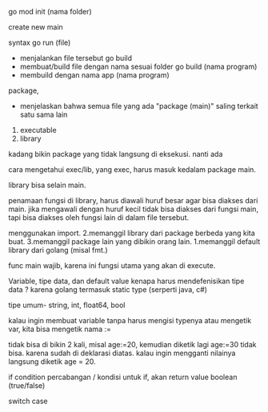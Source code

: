 go mod init (nama folder)

create new main 

syntax
go run (file)
- menjalankan file tersebut
go build 
- membuat/build file dengan nama sesuai folder
go build (nama program)
- membuild dengan nama app (nama program)


package,
- menjelaskan bahwa semua file yang ada "package (main)" saling terkait satu sama lain


1. executable
2. library

kadang bikin package yang tidak langsung di eksekusi.
nanti ada 

cara mengetahui exec/lib, yang exec, harus masuk kedalam package main.

library bisa selain main.

penamaan fungsi di library, harus diawali huruf besar agar bisa diakses dari main.
jika mengawali dengan huruf kecil tidak bisa diakses dari fungsi main, tapi bisa diakses oleh fungsi lain di dalam file tersebut.


menggunakan import.
2.memanggil library dari package berbeda yang kita buat.
3.memanggil package lain yang dibikin orang lain.
1.memanggil default library dari golang (misal fmt.)

func main
wajib, karena ini fungsi utama yang akan di execute.

Variable, tipe data, dan default value
kenapa harus mendefenisikan tipe data ?
karena golang termasuk static type (serperti java, c#)

tipe umum- string, int, float64, bool

kalau ingin membuat variable tanpa harus mengisi typenya atau mengetik var, kita bisa mengetik nama :=

tidak bisa di bikin 2 kali, misal age:=20, kemudian diketik lagi age:=30 tidak bisa. karena sudah di deklarasi diatas. kalau ingin mengganti nilainya langsung diketik age = 20.


if condition
percabangan / kondisi
untuk if, akan return value boolean (true/false)

switch case

    
